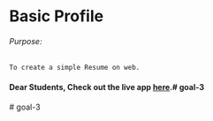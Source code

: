 # Basic Profile

###### Purpose:
    To create a simple Resume on web.

#### Dear Students, Check out the live app [here]( https://chakradhar-brs.github.io/goal-3/).#   g o a l - 3 
 
 #   g o a l - 3 
 
 
